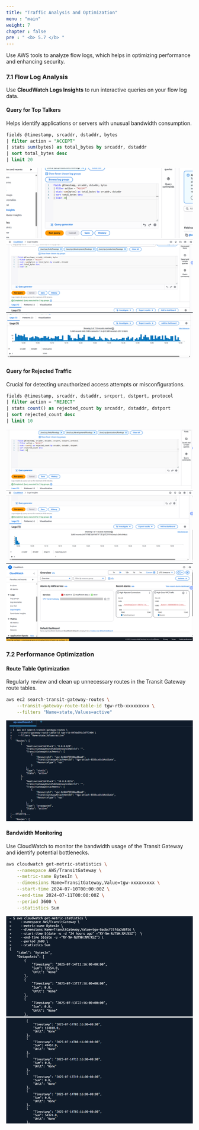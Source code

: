 ```yaml
---
title: "Traffic Analysis and Optimization"
menu : "main"
weight: 7
chapter : false
pre : " <b> 5.7 </b> "
---
```


Use AWS tools to analyze flow logs, which helps in optimizing performance and enhancing security.

### 7.1 Flow Log Analysis

Use **CloudWatch Logs Insights** to run interactive queries on your flow log data.

#### Query for Top Talkers
Helps identify applications or servers with unusual bandwidth consumption.
```sql
fields @timestamp, srcaddr, dstaddr, bytes
| filter action = "ACCEPT"
| stats sum(bytes) as total_bytes by srcaddr, dstaddr
| sort total_bytes desc
| limit 20
```
![](/images/5.routing-security/hinh-61.png)
![](/images/5.routing-security/hinh-62.png)
![](/images/5.routing-security/hinh-63.png)

#### Query for Rejected Traffic
Crucial for detecting unauthorized access attempts or misconfigurations.
```sql
fields @timestamp, srcaddr, dstaddr, srcport, dstport, protocol
| filter action = "REJECT"
| stats count() as rejected_count by srcaddr, dstaddr, dstport
| sort rejected_count desc
| limit 10
```
![](/images/5.routing-security/hinh-57.png)
![](/images/5.routing-security/hinh-58.png)
![](/images/5.routing-security/hinh-59.png)

### 7.2 Performance Optimization

#### Route Table Optimization
Regularly review and clean up unnecessary routes in the Transit Gateway route tables.
```bash
aws ec2 search-transit-gateway-routes \
    --transit-gateway-route-table-id tgw-rtb-xxxxxxxxx \
    --filters "Name=state,Values=active"
```
![](/images/5.routing-security/hinh-64.png)

#### Bandwidth Monitoring
Use CloudWatch to monitor the bandwidth usage of the Transit Gateway and identify potential bottlenecks.
```bash
aws cloudwatch get-metric-statistics \
    --namespace AWS/TransitGateway \
    --metric-name BytesIn \
    --dimensions Name=TransitGateway,Value=tgw-xxxxxxxxx \
    --start-time 2024-07-10T00:00:00Z \
    --end-time 2024-07-11T00:00:00Z \
    --period 3600 \
    --statistics Sum
```
![](/images/5.routing-security/hinh-65.png)
![](/images/5.routing-security/hinh-66.png)
